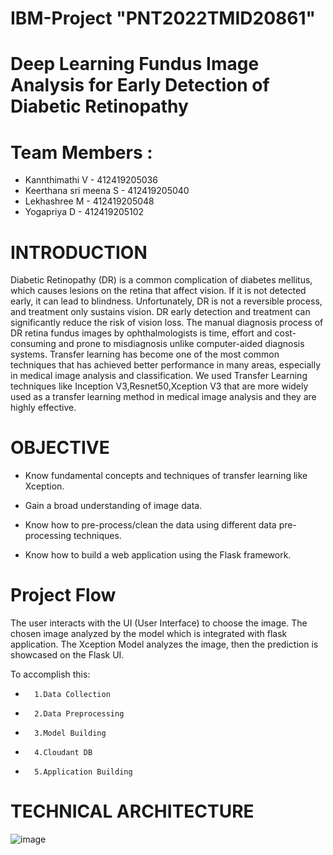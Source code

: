 # IBM-Project "PNT2022TMID20861"
# Deep Learning Fundus Image Analysis for Early Detection of Diabetic Retinopathy
# Team Members :
* Kannthimathi V - 412419205036
* Keerthana sri meena S - 412419205040
* Lekhashree M - 412419205048
* Yogapriya D - 412419205102
# INTRODUCTION
 Diabetic Retinopathy (DR) is a common complication of diabetes mellitus, which causes lesions on the retina that affect vision. If it is not detected early, it can lead to blindness. Unfortunately, DR is not a reversible process, and treatment only sustains vision. DR early detection and treatment can significantly reduce the risk of vision loss. The manual diagnosis process of DR retina fundus images by ophthalmologists is time, effort and cost-consuming and prone to misdiagnosis unlike computer-aided diagnosis systems. 
Transfer learning has become one of the most common techniques that has achieved better performance in many areas, especially in medical image analysis and classification. We used Transfer Learning techniques like Inception V3,Resnet50,Xception V3 that are more widely used as a transfer learning method in medical image analysis and they are highly effective.
# OBJECTIVE
* Know fundamental concepts and techniques of transfer learning like Xception.

* Gain a broad understanding of image data.

* Know how to pre-process/clean the data using different data pre-processing techniques.

* Know how to build a web application using the Flask framework.
# Project Flow

The user interacts with the UI (User Interface) to choose the image. The chosen image analyzed by the model which is integrated with flask application. The Xception Model analyzes the image, then the prediction is showcased on the Flask UI.

To accomplish this:

*       1.Data Collection
*       2.Data Preprocessing
*       3.Model Building
*       4.Cloudant DB
*       5.Application Building 

# TECHNICAL ARCHITECTURE
![image](https://user-images.githubusercontent.com/113235181/202856321-45c7f265-6ee9-422e-8682-2c1dbe294230.png)
